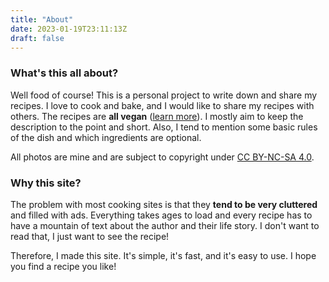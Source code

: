 ```yaml
---
title: "About"
date: 2023-01-19T23:11:13Z
draft: false
---
```


### What's this all about?
Well food of course! This is a personal project to write down and share my recipes. I love to cook and bake, and I would like to share my recipes with others.
The recipes are **all vegan** ([learn more](https://adaptt.org/)). I mostly aim to keep the description to the point and short. Also, I tend to mention some basic rules of the dish and which ingredients are optional.

All photos are mine and are subject to copyright under [CC BY-NC-SA 4.0](https://creativecommons.org/licenses/by-nc-sa/4.0/).

### Why this site?
The problem with most cooking sites is that they **tend to be very cluttered** and filled with ads. Everything takes ages to load and 
every recipe has to have a mountain of text about the author and their life story. I don't want to read that, I just want to see the recipe!

Therefore, I made this site. It's simple, it's fast, and it's easy to use. I hope you find a recipe you like!
